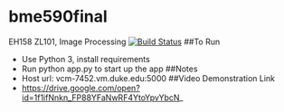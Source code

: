# bme590final
EH158 ZL101, Image Processing
[![Build Status](https://travis-ci.org/zl101bme590final.svg?branch=master)](https://travis-ci.org/zl101/bme590final)
##To Run
+ Use Python 3, install requirements
+ Run python app.py to start up the app
##Notes
+ Host url: vcm-7452.vm.duke.edu:5000
##Video Demonstration Link
+ https://drive.google.com/open?id=1f1ifNnkn_FP88YFaNwRF4YtoYpvYbcN_
